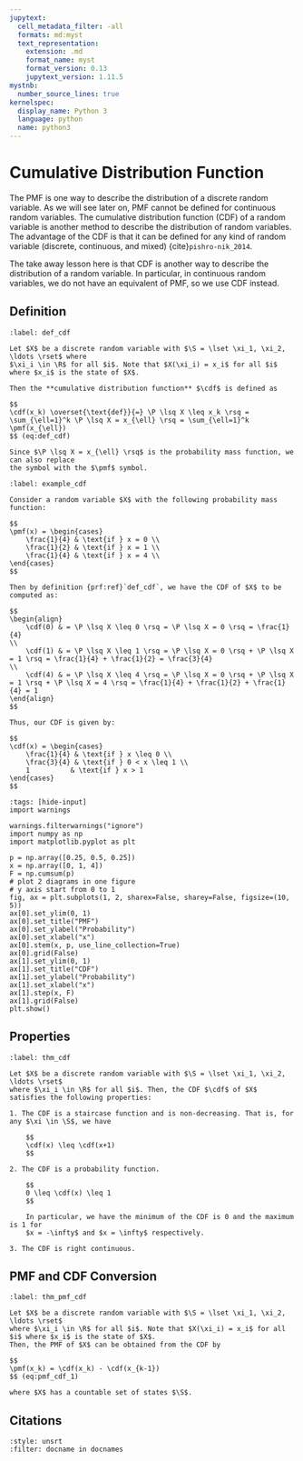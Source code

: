 ```yaml
---
jupytext:
  cell_metadata_filter: -all
  formats: md:myst
  text_representation:
    extension: .md
    format_name: myst
    format_version: 0.13
    jupytext_version: 1.11.5
mystnb:
  number_source_lines: true
kernelspec:
  display_name: Python 3
  language: python
  name: python3
---
```


# Cumulative Distribution Function

The PMF is one way to describe the distribution of a discrete random variable. As we will see later on,
PMF cannot be defined for continuous random variables. The cumulative distribution function (CDF) 
of a random variable is another method to describe the distribution of random variables.
The advantage of the CDF is that it can be defined for any kind of random variable (discrete, 
continuous, and mixed) {cite}`pishro-nik_2014`.

The take away lesson here is that CDF is another way to describe the distribution of a random variable.
In particular, in continuous random variables, we do not have an equivalent of PMF, so we use CDF instead.

## Definition

````{prf:definition} Cumulative Distribution Function
:label: def_cdf

Let $X$ be a discrete random variable with $\S = \lset \xi_1, \xi_2, \ldots \rset$ where 
$\xi_i \in \R$ for all $i$. Note that $X(\xi_i) = x_i$ for all $i$ where $x_i$ is the state of $X$.

Then the **cumulative distribution function** $\cdf$ is defined as 

$$
\cdf(x_k) \overset{\text{def}}{=} \P \lsq X \leq x_k \rsq = \sum_{\ell=1}^k \P \lsq X = x_{\ell} \rsq = \sum_{\ell=1}^k \pmf(x_{\ell})
$$ (eq:def_cdf)

Since $\P \lsq X = x_{\ell} \rsq$ is the probability mass function, we can also replace 
the symbol with the $\pmf$ symbol.
````

````{prf:example} CDF 
:label: example_cdf

Consider a random variable $X$ with the following probability mass function:

$$
\pmf(x) = \begin{cases}
    \frac{1}{4} & \text{if } x = 0 \\
    \frac{1}{2} & \text{if } x = 1 \\
    \frac{1}{4} & \text{if } x = 4 \\
\end{cases}
$$

Then by definition {prf:ref}`def_cdf`, we have the CDF of $X$ to be computed as:

$$
\begin{align}
    \cdf(0) & = \P \lsq X \leq 0 \rsq = \P \lsq X = 0 \rsq = \frac{1}{4}                                                                           \\
    \cdf(1) & = \P \lsq X \leq 1 \rsq = \P \lsq X = 0 \rsq + \P \lsq X = 1 \rsq = \frac{1}{4} + \frac{1}{2} = \frac{3}{4}                          \\
    \cdf(4) & = \P \lsq X \leq 4 \rsq = \P \lsq X = 0 \rsq + \P \lsq X = 1 \rsq + \P \lsq X = 4 \rsq = \frac{1}{4} + \frac{1}{2} + \frac{1}{4} = 1
\end{align}
$$

Thus, our CDF is given by:

$$
\cdf(x) = \begin{cases}
    \frac{1}{4} & \text{if } x \leq 0 \\
    \frac{3}{4} & \text{if } 0 < x \leq 1 \\
    1          & \text{if } x > 1
\end{cases}
$$
````

```{code-cell} ipython3
:tags: [hide-input]
import warnings

warnings.filterwarnings("ignore")
import numpy as np
import matplotlib.pyplot as plt

p = np.array([0.25, 0.5, 0.25])
x = np.array([0, 1, 4])
F = np.cumsum(p)
# plot 2 diagrams in one figure
# y axis start from 0 to 1
fig, ax = plt.subplots(1, 2, sharex=False, sharey=False, figsize=(10, 5))
ax[0].set_ylim(0, 1)
ax[0].set_title("PMF")
ax[0].set_ylabel("Probability")
ax[0].set_xlabel("x")
ax[0].stem(x, p, use_line_collection=True)
ax[0].grid(False)
ax[1].set_ylim(0, 1)
ax[1].set_title("CDF")
ax[1].set_ylabel("Probability")
ax[1].set_xlabel("x")
ax[1].step(x, F)
ax[1].grid(False)
plt.show()
```

## Properties

````{prf:theorem} Properties of CDF
:label: thm_cdf

Let $X$ be a discrete random variable with $\S = \lset \xi_1, \xi_2, \ldots \rset$ 
where $\xi_i \in \R$ for all $i$. Then, the CDF $\cdf$ of $X$ satisfies the following properties:

1. The CDF is a staircase function and is non-decreasing. That is, for any $\xi \in \S$, we have

    $$
    \cdf(x) \leq \cdf(x+1)
    $$

2. The CDF is a probability function. 

    $$
    0 \leq \cdf(x) \leq 1
    $$

    In particular, we have the minimum of the CDF is 0 and the maximum is 1 for 
    $x = -\infty$ and $x = \infty$ respectively.

3. The CDF is right continuous.
````

## PMF and CDF Conversion

````{prf:theorem} PMF and CDF Conversion
:label: thm_pmf_cdf

Let $X$ be a discrete random variable with $\S = \lset \xi_1, \xi_2, \ldots \rset$ 
where $\xi_i \in \R$ for all $i$. Note that $X(\xi_i) = x_i$ for all $i$ where $x_i$ is the state of $X$.
Then, the PMF of $X$ can be obtained from the CDF by

$$
\pmf(x_k) = \cdf(x_k) - \cdf(x_{k-1})
$$ (eq:pmf_cdf_1)

where $X$ has a countable set of states $\S$. 
````

## Citations

```{bibliography}
:style: unsrt
:filter: docname in docnames
```

